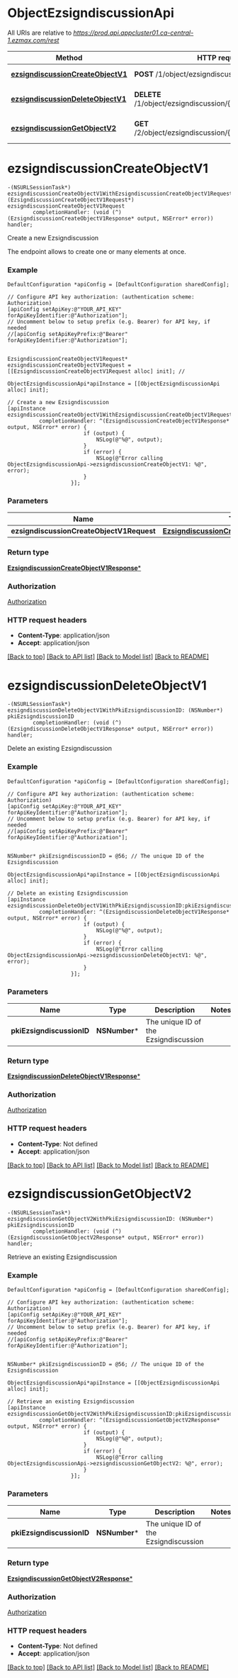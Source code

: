 # ObjectEzsigndiscussionApi

All URIs are relative to *https://prod.api.appcluster01.ca-central-1.ezmax.com/rest*

Method | HTTP request | Description
------------- | ------------- | -------------
[**ezsigndiscussionCreateObjectV1**](ObjectEzsigndiscussionApi.md#ezsigndiscussioncreateobjectv1) | **POST** /1/object/ezsigndiscussion | Create a new Ezsigndiscussion
[**ezsigndiscussionDeleteObjectV1**](ObjectEzsigndiscussionApi.md#ezsigndiscussiondeleteobjectv1) | **DELETE** /1/object/ezsigndiscussion/{pkiEzsigndiscussionID} | Delete an existing Ezsigndiscussion
[**ezsigndiscussionGetObjectV2**](ObjectEzsigndiscussionApi.md#ezsigndiscussiongetobjectv2) | **GET** /2/object/ezsigndiscussion/{pkiEzsigndiscussionID} | Retrieve an existing Ezsigndiscussion


# **ezsigndiscussionCreateObjectV1**
```objc
-(NSURLSessionTask*) ezsigndiscussionCreateObjectV1WithEzsigndiscussionCreateObjectV1Request: (EzsigndiscussionCreateObjectV1Request*) ezsigndiscussionCreateObjectV1Request
        completionHandler: (void (^)(EzsigndiscussionCreateObjectV1Response* output, NSError* error)) handler;
```

Create a new Ezsigndiscussion

The endpoint allows to create one or many elements at once.

### Example
```objc
DefaultConfiguration *apiConfig = [DefaultConfiguration sharedConfig];

// Configure API key authorization: (authentication scheme: Authorization)
[apiConfig setApiKey:@"YOUR_API_KEY" forApiKeyIdentifier:@"Authorization"];
// Uncomment below to setup prefix (e.g. Bearer) for API key, if needed
//[apiConfig setApiKeyPrefix:@"Bearer" forApiKeyIdentifier:@"Authorization"];


EzsigndiscussionCreateObjectV1Request* ezsigndiscussionCreateObjectV1Request = [[EzsigndiscussionCreateObjectV1Request alloc] init]; // 

ObjectEzsigndiscussionApi*apiInstance = [[ObjectEzsigndiscussionApi alloc] init];

// Create a new Ezsigndiscussion
[apiInstance ezsigndiscussionCreateObjectV1WithEzsigndiscussionCreateObjectV1Request:ezsigndiscussionCreateObjectV1Request
          completionHandler: ^(EzsigndiscussionCreateObjectV1Response* output, NSError* error) {
                        if (output) {
                            NSLog(@"%@", output);
                        }
                        if (error) {
                            NSLog(@"Error calling ObjectEzsigndiscussionApi->ezsigndiscussionCreateObjectV1: %@", error);
                        }
                    }];
```

### Parameters

Name | Type | Description  | Notes
------------- | ------------- | ------------- | -------------
 **ezsigndiscussionCreateObjectV1Request** | [**EzsigndiscussionCreateObjectV1Request***](EzsigndiscussionCreateObjectV1Request.md)|  | 

### Return type

[**EzsigndiscussionCreateObjectV1Response***](EzsigndiscussionCreateObjectV1Response.md)

### Authorization

[Authorization](../README.md#Authorization)

### HTTP request headers

 - **Content-Type**: application/json
 - **Accept**: application/json

[[Back to top]](#) [[Back to API list]](../README.md#documentation-for-api-endpoints) [[Back to Model list]](../README.md#documentation-for-models) [[Back to README]](../README.md)

# **ezsigndiscussionDeleteObjectV1**
```objc
-(NSURLSessionTask*) ezsigndiscussionDeleteObjectV1WithPkiEzsigndiscussionID: (NSNumber*) pkiEzsigndiscussionID
        completionHandler: (void (^)(EzsigndiscussionDeleteObjectV1Response* output, NSError* error)) handler;
```

Delete an existing Ezsigndiscussion



### Example
```objc
DefaultConfiguration *apiConfig = [DefaultConfiguration sharedConfig];

// Configure API key authorization: (authentication scheme: Authorization)
[apiConfig setApiKey:@"YOUR_API_KEY" forApiKeyIdentifier:@"Authorization"];
// Uncomment below to setup prefix (e.g. Bearer) for API key, if needed
//[apiConfig setApiKeyPrefix:@"Bearer" forApiKeyIdentifier:@"Authorization"];


NSNumber* pkiEzsigndiscussionID = @56; // The unique ID of the Ezsigndiscussion

ObjectEzsigndiscussionApi*apiInstance = [[ObjectEzsigndiscussionApi alloc] init];

// Delete an existing Ezsigndiscussion
[apiInstance ezsigndiscussionDeleteObjectV1WithPkiEzsigndiscussionID:pkiEzsigndiscussionID
          completionHandler: ^(EzsigndiscussionDeleteObjectV1Response* output, NSError* error) {
                        if (output) {
                            NSLog(@"%@", output);
                        }
                        if (error) {
                            NSLog(@"Error calling ObjectEzsigndiscussionApi->ezsigndiscussionDeleteObjectV1: %@", error);
                        }
                    }];
```

### Parameters

Name | Type | Description  | Notes
------------- | ------------- | ------------- | -------------
 **pkiEzsigndiscussionID** | **NSNumber***| The unique ID of the Ezsigndiscussion | 

### Return type

[**EzsigndiscussionDeleteObjectV1Response***](EzsigndiscussionDeleteObjectV1Response.md)

### Authorization

[Authorization](../README.md#Authorization)

### HTTP request headers

 - **Content-Type**: Not defined
 - **Accept**: application/json

[[Back to top]](#) [[Back to API list]](../README.md#documentation-for-api-endpoints) [[Back to Model list]](../README.md#documentation-for-models) [[Back to README]](../README.md)

# **ezsigndiscussionGetObjectV2**
```objc
-(NSURLSessionTask*) ezsigndiscussionGetObjectV2WithPkiEzsigndiscussionID: (NSNumber*) pkiEzsigndiscussionID
        completionHandler: (void (^)(EzsigndiscussionGetObjectV2Response* output, NSError* error)) handler;
```

Retrieve an existing Ezsigndiscussion



### Example
```objc
DefaultConfiguration *apiConfig = [DefaultConfiguration sharedConfig];

// Configure API key authorization: (authentication scheme: Authorization)
[apiConfig setApiKey:@"YOUR_API_KEY" forApiKeyIdentifier:@"Authorization"];
// Uncomment below to setup prefix (e.g. Bearer) for API key, if needed
//[apiConfig setApiKeyPrefix:@"Bearer" forApiKeyIdentifier:@"Authorization"];


NSNumber* pkiEzsigndiscussionID = @56; // The unique ID of the Ezsigndiscussion

ObjectEzsigndiscussionApi*apiInstance = [[ObjectEzsigndiscussionApi alloc] init];

// Retrieve an existing Ezsigndiscussion
[apiInstance ezsigndiscussionGetObjectV2WithPkiEzsigndiscussionID:pkiEzsigndiscussionID
          completionHandler: ^(EzsigndiscussionGetObjectV2Response* output, NSError* error) {
                        if (output) {
                            NSLog(@"%@", output);
                        }
                        if (error) {
                            NSLog(@"Error calling ObjectEzsigndiscussionApi->ezsigndiscussionGetObjectV2: %@", error);
                        }
                    }];
```

### Parameters

Name | Type | Description  | Notes
------------- | ------------- | ------------- | -------------
 **pkiEzsigndiscussionID** | **NSNumber***| The unique ID of the Ezsigndiscussion | 

### Return type

[**EzsigndiscussionGetObjectV2Response***](EzsigndiscussionGetObjectV2Response.md)

### Authorization

[Authorization](../README.md#Authorization)

### HTTP request headers

 - **Content-Type**: Not defined
 - **Accept**: application/json

[[Back to top]](#) [[Back to API list]](../README.md#documentation-for-api-endpoints) [[Back to Model list]](../README.md#documentation-for-models) [[Back to README]](../README.md)

